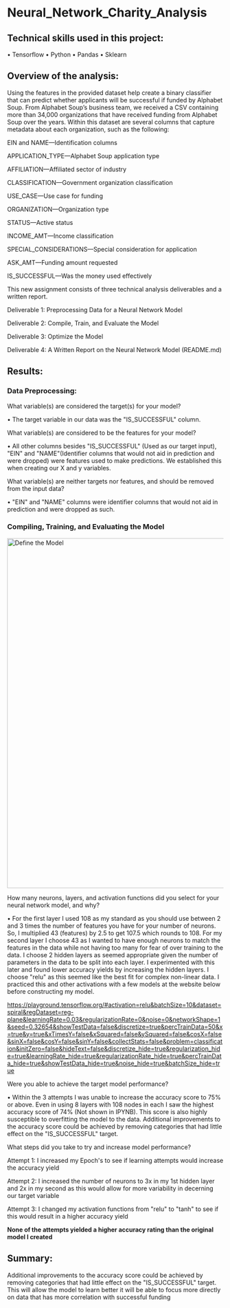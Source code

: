 # Neural_Network_Charity_Analysis

## Technical skills used in this project:
•	Tensorflow
•	Python
•	Pandas
•	Sklearn

## Overview of the analysis: 
Using the features in the provided dataset help create a binary classifier that can predict whether applicants will be successful if funded by Alphabet Soup.
From Alphabet Soup’s business team, we received a CSV containing more than 34,000 organizations that have received funding from Alphabet Soup over the years. Within this dataset are several columns that capture metadata about each organization, such as the following:

EIN and NAME—Identification columns

APPLICATION_TYPE—Alphabet Soup application type

AFFILIATION—Affiliated sector of industry

CLASSIFICATION—Government organization classification

USE_CASE—Use case for funding

ORGANIZATION—Organization type

STATUS—Active status

INCOME_AMT—Income classification

SPECIAL_CONSIDERATIONS—Special consideration for application

ASK_AMT—Funding amount requested

IS_SUCCESSFUL—Was the money used effectively

This new assignment consists of three technical analysis deliverables and a written report.

Deliverable 1: Preprocessing Data for a Neural Network Model

Deliverable 2: Compile, Train, and Evaluate the Model

Deliverable 3: Optimize the Model

Deliverable 4: A Written Report on the Neural Network Model (README.md)

## Results:
### Data Preprocessing:

What variable(s) are considered the target(s) for your model?

•	The target variable in our data was the "IS_SUCCESSFUL" column.

What variable(s) are considered to be the features for your model?

•	All other columns besides "IS_SUCCESSFUL" (Used as our target input), "EIN" and "NAME"(Identifier columns that would not aid in prediction and were dropped) were features used to make predictions. We established this when creating our X and y variables.

What variable(s) are neither targets nor features, and should be removed from the input data?

•	"EIN" and "NAME" columns were identifier columns that would not aid in prediction and were dropped as such.

### Compiling, Training, and Evaluating the Model

<img width="814" alt="Define the Model" src="https://user-images.githubusercontent.com/82718969/138935539-a1add819-430f-4d9f-a9fd-08deaada6668.png">

How many neurons, layers, and activation functions did you select for your neural network model, and why?
 
•	For the first layer I used 108 as my standard as you should use between 2 and 3 times the number of features you have for your number of neurons. So, I multiplied 43 (features) by 2.5 to get 107.5 which rounds to 108. For my second layer I choose 43 as I wanted to have enough neurons to match the features in the data while not having too many for fear of over training to the data. I choose 2 hidden layers as seemed appropriate given the number of parameters in the data to be split into each layer. I experimented with this later and found lower accuracy yields by increasing the hidden layers. I choose "relu" as this seemed like the best fit for complex non-linear data. I practiced this and other activations with a few models at the website below before constructing my model.

https://playground.tensorflow.org/#activation=relu&batchSize=10&dataset=spiral&regDataset=reg-plane&learningRate=0.03&regularizationRate=0&noise=0&networkShape=1&seed=0.32654&showTestData=false&discretize=true&percTrainData=50&x=true&y=true&xTimesY=false&xSquared=false&ySquared=false&cosX=false&sinX=false&cosY=false&sinY=false&collectStats=false&problem=classification&initZero=false&hideText=false&discretize_hide=true&regularization_hide=true&learningRate_hide=true&regularizationRate_hide=true&percTrainData_hide=true&showTestData_hide=true&noise_hide=true&batchSize_hide=true

Were you able to achieve the target model performance?

•	Within the 3 attempts I was unable to increase the accuracy score to 75% or above. Even in using 8 layers with 108 nodes in each I saw the highest accuracy score of 74% (Not shown in IPYNB). This score is also highly susceptible to overfitting the model to the data. Additional improvements to the accuracy score could be achieved by removing categories that had little effect on the "IS_SUCCESSFUL" target.

What steps did you take to try and increase model performance?

Attempt 1: I increased my Epoch's to see if learning attempts would increase the accuracy yield

Attempt 2: I increased the number of neurons to 3x in my 1st hidden layer and 2x in my second as this would allow for more variability in decerning our target variable

Attempt 3: I changed my activation functions from "relu" to "tanh" to see if this would result in a higher accuracy yield

<B>None of the attempts yielded a higher accuracy rating than the original model I created</B>

## Summary:
Additional improvements to the accuracy score could be achieved by removing categories that had little effect on the "IS_SUCCESSFUL" target. This will allow the model to learn better it will be able to focus more directly on data that has more correlation with successful funding

